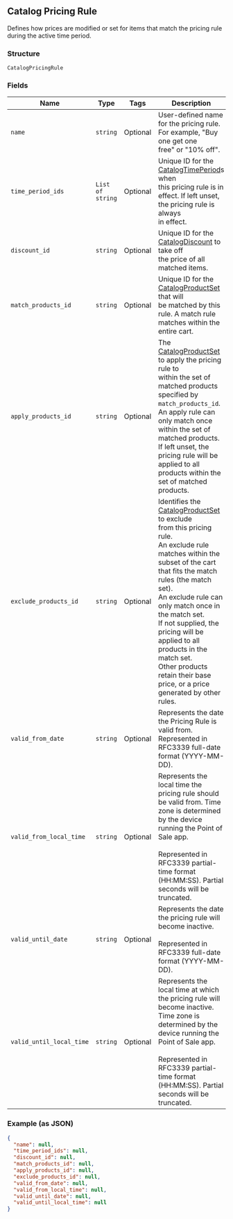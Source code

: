 ## Catalog Pricing Rule

Defines how prices are modified or set for items that match the pricing rule
during the active time period.

### Structure

`CatalogPricingRule`

### Fields

| Name | Type | Tags | Description |
|  --- | --- | --- | --- |
| `name` | `string` | Optional | User-defined name for the pricing rule. For example, "Buy one get one<br>free" or "10% off". |
| `time_period_ids` | `List of string` | Optional | Unique ID for the [CatalogTimePeriod](#type-catalogtimeperiod)s when<br>this pricing rule is in effect. If left unset, the pricing rule is always<br>in effect. |
| `discount_id` | `string` | Optional | Unique ID for the [CatalogDiscount](#type-catalogdiscount) to take off<br>the price of all matched items. |
| `match_products_id` | `string` | Optional | Unique ID for the [CatalogProductSet](#type-catalogproductset) that will<br>be matched by this rule. A match rule matches within the entire cart. |
| `apply_products_id` | `string` | Optional | The [CatalogProductSet](#type-catalogproductset) to apply the pricing rule to<br>within the set of matched products specified by `match_products_id`.<br>An apply rule can only match once within the set of matched products.<br>If left unset, the pricing rule will be applied to all products within the<br>set of matched products. |
| `exclude_products_id` | `string` | Optional | Identifies the [CatalogProductSet](#type-catalogproductset) to exclude<br>from this pricing rule.<br>An exclude rule matches within the subset of the cart that fits the match rules (the match set).<br>An exclude rule can only match once in the match set.<br>If not supplied, the pricing will be applied to all products in the match set.<br>Other products retain their base price, or a price generated by other rules. |
| `valid_from_date` | `string` | Optional | Represents the date the Pricing Rule is valid from. Represented in<br>RFC3339 full-date format (YYYY-MM-DD). |
| `valid_from_local_time` | `string` | Optional | Represents the local time the pricing rule should be valid from. Time<br>zone is determined by the device running the Point of Sale app.<br><br>Represented in RFC3339 partial-time format (HH:MM:SS). Partial seconds will be truncated. |
| `valid_until_date` | `string` | Optional | Represents the date the pricing rule will become inactive.<br><br>Represented in RFC3339 full-date format (YYYY-MM-DD). |
| `valid_until_local_time` | `string` | Optional | Represents the local time at which the pricing rule will become inactive.<br>Time zone is determined by the device running the Point of Sale app.<br><br>Represented in RFC3339 partial-time format<br>(HH:MM:SS). Partial seconds will be truncated. |

### Example (as JSON)

```json
{
  "name": null,
  "time_period_ids": null,
  "discount_id": null,
  "match_products_id": null,
  "apply_products_id": null,
  "exclude_products_id": null,
  "valid_from_date": null,
  "valid_from_local_time": null,
  "valid_until_date": null,
  "valid_until_local_time": null
}
```

